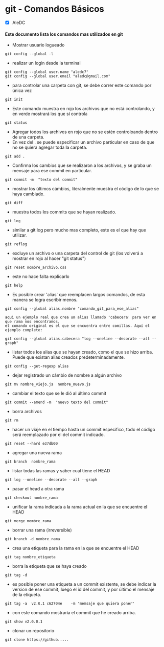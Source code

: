 # git - Comandos Básicos

- [x] AleDC

#### Este documento lista los comandos mas utilizados en git




- Mostrar usuario logueado
```
git config --global -l
```

- realizar un login desde la terminal
```
git config --global user.name "aledc7"
git config --global user.email "aledc@gmail.com"
```

- para controlar una carpeta con git, se debe correr este comando por única vez
```
git init
```

- Este comando muestra en rojo los archivos que no está controlando, y en verde mostrará los que sí controla
```
git status
```

- Agregar todos los archivos en rojo que no se estén controloando dentro de una carpeta.
- En vez del . se puede especificar un archivo particular en caso de que no se quiera agregar toda la carpeta.
```
git add .
```

- Confirma los cambios que se realizaron a los archivos, y se graba un mensaje para ese commit en particular.
```
git commit -m  "texto del commit"
```


- mostrar los últimos cámbios, literalmente muestra el código de lo que se haya cambiado.
```
git diff
```

- muestra todos los commits que se hayan realizado.
```
git log
```

- similar a git log pero mucho mas completo, este es el que hay que utilizar.
```
git reflog
```

- excluye un archivo o una carpeta del control de git (los volverá a mostrar en rojo al hacer "git status")
```
git reset nombre_archivo.css
```


- este no hace falta explicarlo
```
git help
```

- Es posible crear 'alias'  que reemplacen largos comandos, de esta manera se logra escribir menos.
```
git config --global alias.nombre "comando_git_para_ese_alias"

aqui un ejemplo real que crea un alias llamado 'cabecera' para ver en que rama nos encontramos,
el comando original es el que se encuentra entre comillas. Aquí el ejemplo completo:

git config --global alias.cabecera "log --oneline --decorate --all --graph"

```

- listar todos los alias que se hayan creado, como el que se hizo arriba. 
  Puede que existan alias creados predeterminadamente.
```
git config --get-regexp alias
```

- dejar registrado un cámbio de nombre a algún archivo
```
git mv nombre_viejo.js  nombre_nuevo.js
```

- cambiar el texto que se le dió al último commit
```
git commit --amend -m  "nuevo texto del commit"
```

- borra archivos
```
git rm
```

- hacer un viaje en el tiempo hasta un commit específico, todo el código será reemplazado por el del commit indicado.
```
git reset --hard e37db00
```

- agregar una nueva rama
```
git branch  nombre_rama
```

- listar todas las ramas y saber cual tiene el HEAD
```
git log --oneline --decorate --all --graph
```

- pasar el head a otra rama
```
git checkout nombre_rama
```

- unificar la rama indicada a la rama actual en la que se encuentre el HEAD
```
git merge nombre_rama
```

- borrar una rama (irreversible)
```
git branch -d nombre_rama
```

- crea una etiqueta para la rama en la que se encuentre el HEAD
```
git tag nombre_etiqueta
```

- borra la etiqueta que se haya creado
```
git tag -d
```


- es posible poner una etiqueta a un commit existente, se debe indicar la version de ese commit, luego el id del commit, y por último el mensaje de la etiqueta.
```
git tag -a  v2.0.1 c62704e    -m "memsaje que quiera poner"
```

- con este comando mostraría el commit que he creado arriba.
```
git show v2.0.0.1
```

- clonar un repositorio
```
git clone https://github.....
```




